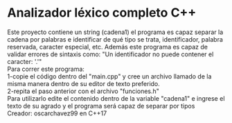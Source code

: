 # Analizador léxico completo C++
Este proyecto contiene un string (cadena1) el programa es capaz separar la cadena por palabras e identificar de qué tipo se trata,
identificador, palabra reservada, caracter especial, etc. Además este programa es capaz de validar errores de sintaxis como:
"Un identificador no puede contener el caracter: '.'" <br>
Para correr este programa: <br>
1-copie el código dentro del "main.cpp" y cree un archivo llamado de la misma manera dentro de su editor de texto preferido. <br>
2-repita el paso anterior con el archivo "funciones.h" <br>
Para utilizarlo edite el contenido dentro de la variable "cadena1" e ingrese el texto de su agrado y el programa será capaz de separar por tipos <br>
Creador: oscarchavez99 en C++17
